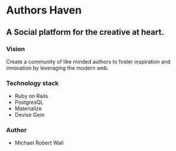 # Authors Haven
## A Social platform for the creative at heart.
### Vision
Create a community of like minded authors to foster inspiration and innovation by leveraging the modern web.
### Technology stack
- Ruby on Rails
- PostgresQL
- Materialize
- Devise Gem
### Author
- Michael Robert Wali